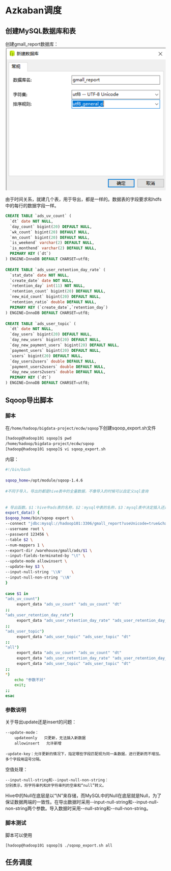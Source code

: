 # Azkaban调度

## 创建MySQL数据库和表
创建gmall_report数据库：
![](assets/markdown-img-paste-2020072022360795.png)

由于时间关系，就建几个表，用于导出，都是一样的。数据表的字段要求和hdfs中的每行的数据字段一样。


```sql
CREATE TABLE `ads_uv_count` (
  `dt` date NOT NULL,
  `day_count` bigint(20) DEFAULT NULL,
  `wk_count` bigint(20) DEFAULT NULL,
  `mn_count` bigint(20) DEFAULT NULL,
  `is_weekend` varchar(2) DEFAULT NULL,
  `is_monthend` varchar(2) DEFAULT NULL,
  PRIMARY KEY (`dt`)
) ENGINE=InnoDB DEFAULT CHARSET=utf8;

CREATE TABLE `ads_user_retention_day_rate` (
  `stat_date` date NOT NULL,
  `create_date` date NOT NULL,
  `retention_day` int(11) NOT NULL,
  `retention_count` bigint(20) DEFAULT NULL,
  `new_mid_count` bigint(20) DEFAULT NULL,
  `retention_ratio` double DEFAULT NULL,
  PRIMARY KEY (`create_date`,`retention_day`)
) ENGINE=InnoDB DEFAULT CHARSET=utf8;

CREATE TABLE `ads_user_topic` (
  `dt` date NOT NULL,
  `day_users` bigint(20) DEFAULT NULL,
  `day_new_users` bigint(20) DEFAULT NULL,
  `day_new_payment_users` bigint(20) DEFAULT NULL,
  `payment_users` bigint(20) DEFAULT NULL,
  `users` bigint(20) DEFAULT NULL,
  `day_users2users` double DEFAULT NULL,
  `payment_users2users` double DEFAULT NULL,
  `day_new_users2users` double DEFAULT NULL,
  PRIMARY KEY (`dt`)
) ENGINE=InnoDB DEFAULT CHARSET=utf8;
```

## Sqoop导出脚本
### 脚本
在`/home/hadoop/bigdata-project/ecdw/sqoop`下创建sqoop_export.sh文件
```sh
[hadoop@hadoop101 sqoop]$ pwd
/home/hadoop/bigdata-project/ecdw/sqoop
[hadoop@hadoop101 sqoop]$ vi sqoop_export.sh
```

内容：
```sh
#!/bin/bash

sqoop_home=/opt/module/sqoop-1.4.6

#不同于导入，导出的都是hive表中的全量数据，不像导入的时候可以自定义sql查询


# 导出函数。$1：hive中ads表的名称，$2：mysql中表的名称，$3：mysql表中决定插入还是更新的属性列。
export_data() {
$sqoop_home/bin/sqoop export \
--connect "jdbc:mysql://hadoop101:3306/gmall_report?useUnicode=true&characterEncoding=utf-8"  \
--username root \
--password 123456 \
--table $2 \
--num-mappers 1 \
--export-dir /warehouse/gmall/ads/$1 \
--input-fields-terminated-by "\t" \
--update-mode allowinsert \
--update-key $3 \
--input-null-string '\\N'    \
--input-null-non-string '\\N'
}

case $1 in
"ads_uv_count")
     export_data "ads_uv_count" "ads_uv_count" "dt"
;;
"ads_user_retention_day_rate") 
     export_data "ads_user_retention_day_rate" "ads_user_retention_day_rate" "create_date,retention_day"
;;
"ads_user_topic")
     export_data "ads_user_topic" "ads_user_topic" "dt"
;;
"all")
     export_data "ads_uv_count" "ads_uv_count" "dt"
     export_data "ads_user_retention_day_rate" "ads_user_retention_day_rate" "create_date,retention_day"
     export_data "ads_user_topic" "ads_user_topic" "dt"
;;
*)
    echo "参数不对"
    exit;
;;
esac

```

### 参数说明
 关于导出update还是insert的问题：
```
--update-mode：
    updateonly   只更新，无法插入新数据
    allowinsert   允许新增 

-update-key：允许更新的情况下，指定哪些字段匹配视为同一条数据，进行更新而不增加。多个字段用逗号分隔。
```

空值处理：
```
--input-null-string和--input-null-non-string：
分别表示，将字符串列和非字符串列的空串和“null”转义。
```
Hive中的Null在底层是以“\N”来存储，而MySQL中的Null在底层就是Null，为了保证数据两端的一致性。在导出数据时采用--input-null-string和--input-null-non-string两个参数。导入数据时采用--null-string和--null-non-string。

### 脚本测试
脚本可以使用
```
[hadoop@hadoop101 sqoop]$ ./sqoop_export.sh all
```

## 任务调度



```sql

```